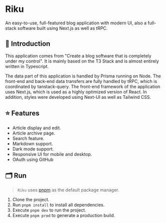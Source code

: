 # Riku
An easy-to-use, full-featured blog application with modern UI, also a full-stack software built using Next.js as well as tRPC.

## 🧬 Introduction
This application comes from "Create a blog software that is completely under my control".
It is mainly based on the T3 Stack and is almost entirely written in Typescript.

The data part of this application is handled by Prisma running on Node. The front-end and back-end data transfers are fully handled by tRPC, which is coordinated by tanstack-query. The front-end framework of the application uses Next.js, which is used as a highly optimized version of React. In addition, styles were developed using Next-UI as well as Tailwind CSS.

## ⭐️ Features
+ Article display and edit.
+ Article archive page.
+ Search feature.
+ Markdown support.
+ Dark mode support.
+ Responsive UI for mobile and desktop.
+ OAuth using GitHub

## 🗂 Run
> `Riku` uses [pnpm](https://pnpm.io/) as the default package manager.
1. Clone the project.
2. Run `pnpm install` to install all dependencies.
3. Execute `pnpm dev` to run the project.
4. Execute `pnpm prod` to generate a production build.
